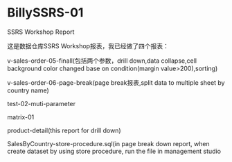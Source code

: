 # BillySSRS-01

SSRS Workshop Report

这是数据仓库SSRS Workshop报表，我已经做了四个报表：

v-sales-order-05-finall(包括两个参数，drill down,data collapse,cell background color changed base on condition(margin value>200),sorting)

v-sales-order-06-page-break(page break报表,split data to multiple sheet by country name)

test-02-muti-parameter

matrix-01

product-detail(this report for drill down)

SalesByCountry-store-procedure.sql(in page break down report, when create dataset by using store procedure, run the file in management studio
